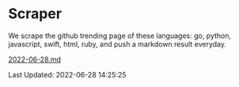 # Scraper

We scrape the github trending page of these languages: go, python, javascript, swift, html, ruby, and push a markdown result everyday.

[2022-06-28.md](https://github.com/henson/Scraper/blob/master/2022-06-28.md)

Last Updated: 2022-06-28 14:25:25